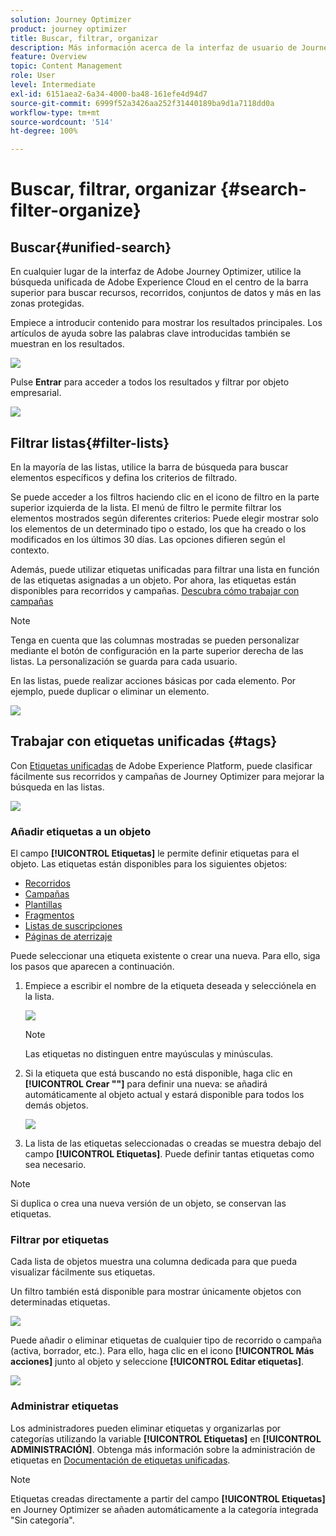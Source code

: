 ```yaml
---
solution: Journey Optimizer
product: journey optimizer
title: Buscar, filtrar, organizar
description: Más información acerca de la interfaz de usuario de Journey Optimizer
feature: Overview
topic: Content Management
role: User
level: Intermediate
exl-id: 6151aea2-6a34-4000-ba48-161efe4d94d7
source-git-commit: 6999f52a3426aa252f31440189ba9d1a7118dd0a
workflow-type: tm+mt
source-wordcount: '514'
ht-degree: 100%

---
```


# Buscar, filtrar, organizar {#search-filter-organize}

## Buscar{#unified-search}

En cualquier lugar de la interfaz de Adobe Journey Optimizer, utilice la búsqueda unificada de Adobe Experience Cloud en el centro de la barra superior para buscar recursos, recorridos, conjuntos de datos y más en las zonas protegidas.

Empiece a introducir contenido para mostrar los resultados principales. Los artículos de ayuda sobre las palabras clave introducidas también se muestran en los resultados.

![](assets/unified-search.png)

Pulse **Entrar** para acceder a todos los resultados y filtrar por objeto empresarial.

![](assets/search-and-filter.png)

## Filtrar listas{#filter-lists}

En la mayoría de las listas, utilice la barra de búsqueda para buscar elementos específicos y defina los criterios de filtrado.

Se puede acceder a los filtros haciendo clic en el icono de filtro en la parte superior izquierda de la lista. El menú de filtro le permite filtrar los elementos mostrados según diferentes criterios: Puede elegir mostrar solo los elementos de un determinado tipo o estado, los que ha creado o los modificados en los últimos 30 días. Las opciones difieren según el contexto.

Además, puede utilizar etiquetas unificadas para filtrar una lista en función de las etiquetas asignadas a un objeto. Por ahora, las etiquetas están disponibles para recorridos y campañas. [Descubra cómo trabajar con campañas](#tags)

>[!NOTE]
>
>Tenga en cuenta que las columnas mostradas se pueden personalizar mediante el botón de configuración en la parte superior derecha de las listas. La personalización se guarda para cada usuario.

En las listas, puede realizar acciones básicas por cada elemento. Por ejemplo, puede duplicar o eliminar un elemento.

![](assets/journey4.png)

## Trabajar con etiquetas unificadas {#tags}

Con [Etiquetas unificadas](https://experienceleague.adobe.com/docs/experience-platform/administrative-tags/overview.html?lang=es) de Adobe Experience Platform, puede clasificar fácilmente sus recorridos y campañas de Journey Optimizer para mejorar la búsqueda en las listas.

![](../rn/assets/do-not-localize/campaigns-tag.gif)


### Añadir etiquetas a un objeto

El campo **[!UICONTROL Etiquetas]** le permite definir etiquetas para el objeto. Las etiquetas están disponibles para los siguientes objetos:

* [Recorridos](../building-journeys/journey-gs.md#change-properties)
* [Campañas](../campaigns/create-campaign.md#create)
* [Plantillas](../content-management/content-templates.md)
* [Fragmentos](../content-management/fragments.md)
* [Listas de suscripciones](../landing-pages/subscription-list.md)
* [Páginas de aterrizaje](../landing-pages/create-lp.md)

Puede seleccionar una etiqueta existente o crear una nueva. Para ello, siga los pasos que aparecen a continuación.

1. Empiece a escribir el nombre de la etiqueta deseada y selecciónela en la lista.

   ![](assets/tags1.png)

   >[!NOTE]
   >
   > Las etiquetas no distinguen entre mayúsculas y minúsculas.

1. Si la etiqueta que está buscando no está disponible, haga clic en **[!UICONTROL Crear &quot;&quot;]** para definir una nueva: se añadirá automáticamente al objeto actual y estará disponible para todos los demás objetos.

   ![](assets/tags4.png)

1. La lista de las etiquetas seleccionadas o creadas se muestra debajo del campo **[!UICONTROL Etiquetas]**. Puede definir tantas etiquetas como sea necesario.

>[!NOTE]
> 
> Si duplica o crea una nueva versión de un objeto, se conservan las etiquetas.

### Filtrar por etiquetas

Cada lista de objetos muestra una columna dedicada para que pueda visualizar fácilmente sus etiquetas.

Un filtro también está disponible para mostrar únicamente objetos con determinadas etiquetas.

![](assets/tags2.png)

Puede añadir o eliminar etiquetas de cualquier tipo de recorrido o campaña (activa, borrador, etc.). Para ello, haga clic en el icono **[!UICONTROL Más acciones]** junto al objeto y seleccione **[!UICONTROL Editar etiquetas]**.

![](assets/tags3.png)

### Administrar etiquetas

Los administradores pueden eliminar etiquetas y organizarlas por categorías utilizando la variable **[!UICONTROL Etiquetas]** en **[!UICONTROL ADMINISTRACIÓN]**. Obtenga más información sobre la administración de etiquetas en [Documentación de etiquetas unificadas](https://experienceleague.adobe.com/docs/experience-platform/administrative-tags/ui/managing-tags.html?lang=es).

>[!NOTE]
>
> Etiquetas creadas directamente a partir del campo **[!UICONTROL Etiquetas]** en Journey Optimizer se añaden automáticamente a la categoría integrada &quot;Sin categoría&quot;.
